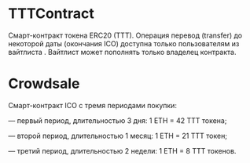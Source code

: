 # TTTContract
Смарт-контракт токена ERC20 (TTT). Операция перевод (transfer) до некоторой даты (окончания ICO)
доступна только пользователям из вайтлиста . Вайтлист может пополнять 
только владелец контракта.

# Crowdsale
Смарт-контракт ICO с тремя периодами покупки:

— первый период, длительностью 3 дня: 1 ETH = 42 TTT токена;

— второй период, длительностью 1 месяц: 1 ETH = 21 TTT токен;

— третий период, длительностью 2 недели: 1 ETH = 8 TTT токенов.